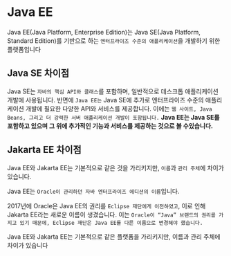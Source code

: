 # Java EE 
Java EE(Java Platform, Enterprise Edition)는 Java SE(Java Platform, Standard Edition)를 기반으로 하는 `엔터프라이즈 수준의 애플리케이션`을 개발하기 위한 플랫폼입니다

## Java SE 차이점
Java SE는 `자바의 핵심 API와 클래스`를 포함하며, 일반적으로 데스크톱 애플리케이션 개발에 사용됩니다. 반면에 `Java EE는` Java SE에 추가로 엔터프라이즈 수준의 애플리케이션 개발에 필요한 다양한 API와 서비스를 제공합니다. 이에는 `웹 사이트, Java Beans, 그리고 더 강력한 서버 애플리케이션 개발이 포함됩니다.`
**Java EE는 Java SE를 포함하고 있으며 그 위에 추가적인 기능과 서비스를 제공하는 것으로 볼 수있습니다.**

## Jakarta EE 차이점
Java EE와 Jakarta EE는 기본적으로 같은 것을 가리키지만, `이름`과 `관리 주체`에 차이가 있습니다.

Java EE는 `Oracle이 관리하던 자바 엔터프라이즈 에디션의 이름`입니다.

2017년에 Oracle은 Java EE의 권리를 `Eclipse 재단에게 이전하였고`, 이로 인해 Jakarta EE라는 새로운 이름이 생겼습니다. 이는 `Oracle이 “Java” 브랜드의 권리를 가지고 있기 때문에, Eclipse 재단은 Java EE를 다른 이름으로 변경해야 했습니다.`

Java EE와 Jakarta EE는 기본적으로 같은 플랫폼을 가리키지만, 이름과 관리 주체에 차이가 있습니다
